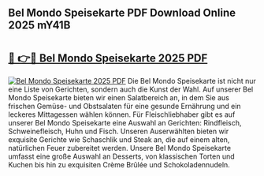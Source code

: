 ## Bel Mondo Speisekarte PDF Download Online 2025 mY41B

# <h2><a href="http://gc6n50.nevu.top/?p=Bel+Mondo+Speisekarte">🔗 👉🔴 Bel Mondo Speisekarte 2025 PDF</a></h2>

[![Bel Mondo Speisekarte 2025 PDF](https://i.imgur.com/dBaPXMq.png)](http://gc6n50.nevu.top/?p=Bel+Mondo+Speisekarte)
Die Bel Mondo Speisekarte ist nicht nur eine Liste von Gerichten, sondern auch die Kunst der Wahl. Auf unserer Bel Mondo Speisekarte bieten wir einen Salatbereich an, in dem Sie aus frischen Gemüse- und Obstsalaten für eine gesunde Ernährung und ein leckeres Mittagessen wählen können. Für Fleischliebhaber gibt es auf unserer Bel Mondo Speisekarte eine Auswahl an Gerichten: Rindfleisch, Schweinefleisch, Huhn und Fisch. Unseren Auserwählten bieten wir exquisite Gerichte wie Schaschlik und Steak an, die auf einem alten, natürlichen Feuer zubereitet werden. Unsere Bel Mondo Speisekarte umfasst eine große Auswahl an Desserts, von klassischen Torten und Kuchen bis hin zu exquisiten Crème Brûlée und Schokoladennudeln.
